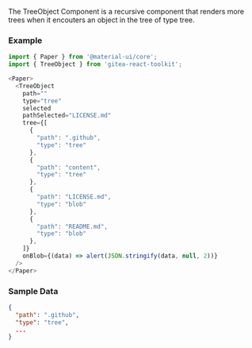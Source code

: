 
The TreeObject Component is a recursive component that renders more trees
when it encouters an object in the tree of type tree.

### Example

```js
import { Paper } from '@material-ui/core';
import { TreeObject } from 'gitea-react-toolkit';

<Paper>
  <TreeObject
    path=""
    type="tree"
    selected
    pathSelected="LICENSE.md"
    tree={[
      {
        "path": ".github",
        "type": "tree"
      },
      {
        "path": "content",
        "type": "tree"
      },
      {
        "path": "LICENSE.md",
        "type": "blob"
      },
      {
        "path": "README.md",
        "type": "blob"
      },
    ]}
    onBlob={(data) => alert(JSON.stringify(data, null, 2))}
  />
</Paper>
```

### Sample Data

```json
{
  "path": ".github",
  "type": "tree",
  ...
}
```
